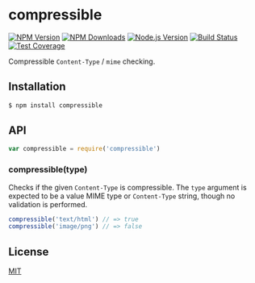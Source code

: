 # compressible

[![NPM Version][npm-image]][npm-url]
[![NPM Downloads][downloads-image]][downloads-url]
[![Node.js Version][node-version-image]][node-version-url]
[![Build Status][travis-image]][travis-url]
[![Test Coverage][coveralls-image]][coveralls-url]

Compressible `Content-Type` / `mime` checking.

## Installation

```bash
$ npm install compressible
```

## API

```js
var compressible = require('compressible')
```

### compressible(type)

Checks if the given `Content-Type` is compressible. The `type` argument is expected
to be a value MIME type or `Content-Type` string, though no validation is performed.

```js
compressible('text/html') // => true
compressible('image/png') // => false
```

## License

[MIT](LICENSE)

[npm-image]: https://img.shields.io/npm/v/compressible.svg
[npm-url]: https://npmjs.org/package/compressible
[node-version-image]: https://img.shields.io/node/v/compressible.svg
[node-version-url]: https://nodejs.org/en/download/
[travis-image]: https://img.shields.io/travis/jshttp/compressible/master.svg
[travis-url]: https://travis-ci.org/jshttp/compressible
[coveralls-image]: https://img.shields.io/coveralls/jshttp/compressible/master.svg
[coveralls-url]: https://coveralls.io/r/jshttp/compressible?branch=master
[downloads-image]: https://img.shields.io/npm/dm/compressible.svg
[downloads-url]: https://npmjs.org/package/compressible

